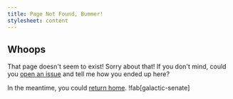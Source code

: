 ```yaml
---
title: Page Not Found, Bummer!
stylesheet: content
---
```


## Whoops

That page doesn't seem to exist!  Sorry about that!  If you don't mind, could you [open an issue](https://github.com/jubishop/artisanal/issues) and tell me how you ended up here?

In the meantime, you could [return home](/).  !fab[galactic-senate]
